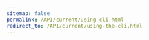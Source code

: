 ```yaml
---
sitemap: false
permalink: /API/current/using-cli.html
redirect_to: /API/current/using-the-cli.html
---
```

